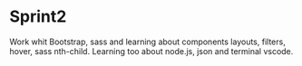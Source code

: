 ﻿# Sprint2
Work whit Bootstrap, sass and learning about components layouts, filters, hover, sass nth-child. Learning too about node.js, json and terminal vscode.
